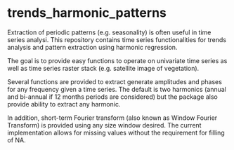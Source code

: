 # trends_harmonic_patterns
Extraction of periodic patterns (e.g. seasonality) is often useful in time series analysi. This repository contains time series functionalities for trends analysis and pattern extraction using harmonic regression.

The goal is to provide easy functions to operate on univariate time series as well as time series raster stack (e.g. satellite image of vegetation).

Several functions are provided to extract generate amplitudes and phases for any frequency given a time series. The default is two harmonics (annual and bi-annual if 12 months periods are considered) but the package also provide ability to extract any harmonic.

In addition, short-term Fourier transform (also known as Window Fourier Transform) is provided using any size window desired. The current implementation allows for missing values without the requirement for filling of NA.
